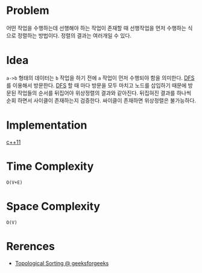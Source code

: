 # Problem

어떤 작업을 수행하는데 선행해야 하는 작업이 존재할 때 선행작업을 먼저 
수행하는 식으로 정렬하는 방법이다. 정렬의 결과는 여러개일 수 있다.

# Idea

`a->b` 형태의 데이터는 `b` 작업을 하기 전에 `a` 작업이 먼저 수행되야 함을 의미한다.
[DFS](fundamentals/graph/dfs/README.md) 를 이용해서 방문한다. [DFS](fundamentals/graph/dfs/README.md) 할 때 마다 방문을 모두 마치고 노드를 삽입하기 때문에
방문된 작업들의 순서를 뒤집어야 위상정렬의 결과와 같아진다. 
뒤집혀진 결과를 하나씩 순회 하면서 사이클이 존재하는지
검증한다. 싸이클이 존재하면 위상정렬은 불가능하다.

# Implementation

[c++11](a.cpp)

# Time Complexity

```
O(V+E)
```

# Space Complexity

```
O(V)
```

# Rerences

* [Topological Sorting @ geeksforgeeks](https://www.geeksforgeeks.org/topological-sorting/)